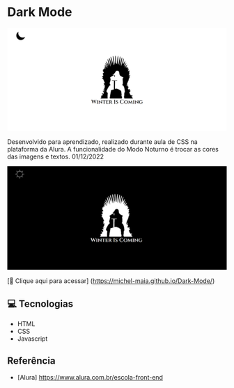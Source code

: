 # Dark Mode

![preview](./.github/preview1.png)


Desenvolvido para aprendizado, realizado durante aula de CSS na plataforma da Alura. A funcionalidade do Modo Noturno é trocar as cores das imagens e textos. 01/12/2022

![preview](./.github/preview2.png)


[🔗 Clique aqui para acessar] (https://michel-maia.github.io/Dark-Mode/)


## 💻 Tecnologias

- HTML
- CSS
- Javascript


## Referência

- [Alura] https://www.alura.com.br/escola-front-end